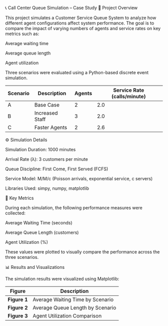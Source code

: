 📞 Call Center Queue Simulation – Case Study
🎯 Project Overview

This project simulates a Customer Service Queue System to analyze how different agent configurations affect system performance.
The goal is to compare the impact of varying numbers of agents and service rates on key metrics such as:

Average waiting time

Average queue length

Agent utilization

Three scenarios were evaluated using a Python-based discrete event simulation.

| Scenario | Description     | Agents | Service Rate (calls/minute) |
| -------- | --------------- | ------ | --------------------------- |
| A        | Base Case       | 2      | 2.0                         |
| B        | Increased Staff | 3      | 2.0                         |
| C        | Faster Agents   | 2      | 2.6                         |

⚙️ Simulation Details

Simulation Duration: 1000 minutes

Arrival Rate (λ): 3 customers per minute

Queue Discipline: First Come, First Served (FCFS)

Service Model: M/M/c (Poisson arrivals, exponential service, c servers)

Libraries Used: simpy, numpy, matplotlib

🧠 Key Metrics

During each simulation, the following performance measures were collected:

Average Waiting Time (seconds)

Average Queue Length (customers)

Agent Utilization (%)

These values were plotted to visually compare the performance across the three scenarios.

📊 Results and Visualizations

The simulation results were visualized using Matplotlib:

| Figure       | Description                      |
| ------------ | -------------------------------- |
| **Figure 1** | Average Waiting Time by Scenario |
| **Figure 2** | Average Queue Length by Scenario |
| **Figure 3** | Agent Utilization Comparison     |


